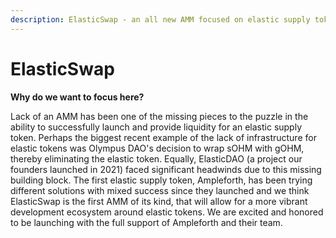 ```yaml
---
description: ElasticSwap - an all new AMM focused on elastic supply tokens
---
```


# ElasticSwap

**Why do we want to focus here?**

Lack of an AMM has been one of the missing pieces to the puzzle in the ability to successfully launch and provide liquidity for an elastic supply token. Perhaps the biggest recent example of the lack of infrastructure for elastic tokens was Olympus DAO's decision to wrap sOHM with gOHM, thereby eliminating the elastic token. Equally, ElasticDAO (a project our founders launched in 2021) faced significant headwinds due to this missing building block. The first elastic supply token, Ampleforth, has been trying different solutions with mixed success since they launched and we think ElasticSwap is the first AMM of its kind, that will allow for a more vibrant development ecosystem around elastic tokens. We are excited and honored to be launching with the full support of Ampleforth and their team.

